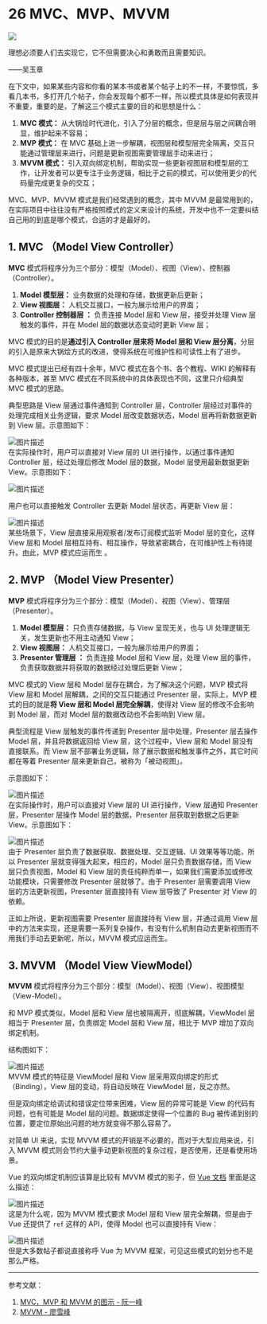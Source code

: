 # 26 MVC、MVP、MVVM

![](images/5d3e4bc600011dac06400359.jpg)

理想必须要人们去实现它，它不但需要决心和勇敢而且需要知识。

——吴玉章

在下文中，如果某些内容和你看的某本书或者某个帖子上的不一样，不要惊慌，多看几本书，多打开几个帖子，你会发现每个都不一样，所以模式具体是如何表现并不重要，重要的是，了解这三个模式主要的目的和思想是什么：

1.  **MVC 模式：** 从大锅烩时代进化，引入了分层的概念，但是层与层之间耦合明显，维护起来不容易；
2.  **MVP 模式：** 在 MVC 基础上进一步解耦，视图层和模型层完全隔离，交互只能通过管理层来进行，问题是更新视图需要管理层手动来进行；
3.  **MVVM 模式：** 引入双向绑定机制，帮助实现一些更新视图层和模型层的工作，让开发者可以更专注于业务逻辑，相比于之前的模式，可以使用更少的代码量完成更复杂的交互；

MVC、MVP、MVVM 模式是我们经常遇到的概念，其中 MVVM 是最常用到的，在实际项目中往往没有严格按照模式的定义来设计的系统，开发中也不一定要纠结自己用的到底是哪个模式，合适的才是最好的。

1\. MVC （Model View Controller）
-------------------------------

**MVC** 模式将程序分为三个部分：模型（Model）、视图（View）、控制器（Controller）。

1.  **Model 模型层：** 业务数据的处理和存储，数据更新后更新；
2.  **View 视图层：** 人机交互接口，一般为展示给用户的界面；
3.  **Controller 控制器层 ：** 负责连接 Model 层和 View 层，接受并处理 View 层触发的事件，并在 Model 层的数据状态变动时更新 View 层；

MVC 模式的目的是**通过引入 Controller 层来将 Model 层和 View 层分离**，分层的引入是原来大锅烩方式的改进，使得系统在可维护性和可读性上有了进步。

MVC 模式提出已经有四十余年，MVC 模式在各个书、各个教程、WIKI 的解释有各种版本，甚至 MVC 模式在不同系统中的具体表现也不同，这里只介绍典型 MVC 模式的思路。

典型思路是 View 层通过事件通知到 Controller 层，Controller 层经过对事件的处理完成相关业务逻辑，要求 Model 层改变数据状态，Model 层再将新数据更新到 View 层。示意图如下：

![图片描述](images/5d43fcaf0001732c04960294.png)  
在实际操作时，用户可以直接对 View 层的 UI 进行操作，以通过事件通知 Controller 层，经过处理后修改 Model 层的数据，Model 层使用最新数据更新 View。示意图如下：

![图片描述](images/5d43fcca0001fa5804960301.png)

用户也可以直接触发 Controller 去更新 Model 层状态，再更新 View 层：

![图片描述](images/5d43fd0e0001078804960301.png)  
某些场景下，View 层直接采用观察者/发布订阅模式监听 Model 层的变化，这样 View 层和 Model 层相互持有、相互操作，导致紧密耦合，在可维护性上有待提升。由此，MVP 模式应运而生 。

2\. MVP （Model View Presenter）
------------------------------

**MVP** 模式将程序分为三个部分：模型（Model）、视图（View）、管理层（Presenter）。

1.  **Model 模型层：** 只负责存储数据，与 View 呈现无关，也与 UI 处理逻辑无关，发生更新也不用主动通知 View；
2.  **View 视图层：** 人机交互接口，一般为展示给用户的界面；
3.  **Presenter 管理层 ：** 负责连接 Model 层和 View 层，处理 View 层的事件，负责获取数据并将获取的数据经过处理后更新 View；

MVC 模式的 View 层和 Model 层存在耦合，为了解决这个问题，MVP 模式将 View 层和 Model 层解耦，之间的交互只能通过 Presenter 层，实际上，MVP 模式的目的就是**将 View 层和 Model 层完全解耦**，使得对 View 层的修改不会影响到 Model 层，而对 Model 层的数据改动也不会影响到 View 层。

典型流程是 View 层触发的事件传递到 Presenter 层中处理，Presenter 层去操作 Model 层，并且将数据返回给 View 层，这个过程中，View 层和 Model 层没有直接联系。而 View 层不部署业务逻辑，除了展示数据和触发事件之外，其它时间都在等着 Presenter 层来更新自己，被称为「被动视图」。

示意图如下：

![图片描述](images/5d43fd2d000156fb04960301.png)  
在实际操作时，用户可以直接对 View 层的 UI 进行操作，View 层通知 Presenter 层，Presenter 层操作 Model 层的数据，Presenter 层获取到数据之后更新 View。示意图如下：

![图片描述](images/5d43fd4200012bc604960301.png)  
由于 Presenter 层负责了数据获取、数据处理、交互逻辑、UI 效果等等功能，所以 Presenter 层就变得强大起来，相应的，Model 层只负责数据存储，而 View 层只负责视图，Model 和 View 层的责任纯粹而单一，如果我们需要添加或修改功能模块，只需要修改 Presenter 层就够了。由于 Presenter 层需要调用 View 层的方法更新视图，Presenter 层直接持有 View 层导致了 Presenter 对 View 的依赖。

正如上所说，更新视图需要 Presenter 层直接持有 View 层，并通过调用 View 层中的方法来实现，还是需要一系列复杂操作，有没有什么机制自动去更新视图而不用我们手动去更新呢，所以，MVVM 模式应运而生。

3\. MVVM （Model View ViewModel）
-------------------------------

**MVVM** 模式将程序分为三个部分：模型（Model）、视图（View）、视图模型（View-Model）。

和 MVP 模式类似，Model 层和 View 层也被隔离开，彻底解耦，ViewModel 层相当于 Presenter 层，负责绑定 Model 层和 View 层，相比于 MVP 增加了双向绑定机制。

结构图如下：

![图片描述](images/5d43fd5d00010ea604960301.png)  
MVVM 模式的特征是 ViewModel 层和 View 层采用双向绑定的形式（Binding），View 层的变动，将自动反映在 ViewModel 层，反之亦然。

但是双向绑定给调试和错误定位带来困难，View 层的异常可能是 View 的代码有问题，也有可能是 Model 层的问题。数据绑定使得一个位置的 Bug 被传递到别的位置，要定位原始出问题的地方就变得不那么容易了。

对简单 UI 来说，实现 MVVM 模式的开销是不必要的，而对于大型应用来说，引入 MVVM 模式则会节约大量手动更新视图的复杂过程，是否使用，还是看使用场景。

Vue 的双向绑定机制应该算是比较有 MVVM 模式的影子，但 [Vue 文档](https://cn.vuejs.org/v2/guide/instance.html#%E5%88%9B%E5%BB%BA%E4%B8%80%E4%B8%AA-Vue-%E5%AE%9E%E4%BE%8B) 里面是这么描述：

![图片描述](images/5d43fd740001f1f807820463.png)  
这是为什么呢，因为 MVVM 模式要求 Model 层和 View 层完全解耦，但是由于 Vue 还提供了 `ref` 这样的 API，使得 Model 也可以直接持有 View：

![图片描述](images/5d43fe010001d2ac07740206.png)  
但是大多数帖子都说直接称呼 Vue 为 MVVM 框架，可见这些模式的划分也不是那么严格。

* * *

参考文献：

1.  [MVC，MVP 和 MVVM 的图示 - 阮一峰](http://www.ruanyifeng.com/blog/2015/02/mvcmvp_mvvm.html)
2.  [MVVM - 廖雪峰](https://www.liaoxuefeng.com/wiki/1022910821149312/1109447325776608)
